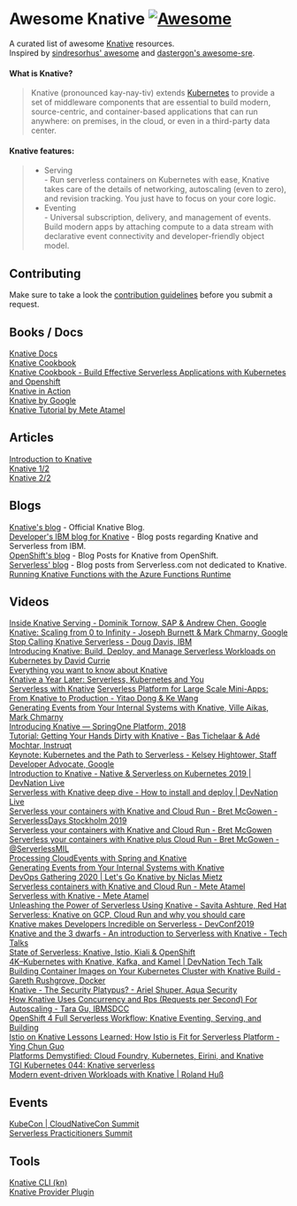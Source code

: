 # Awesome Knative [![Awesome](https://cdn.rawgit.com/sindresorhus/awesome/d7305f38d29fed78fa85652e3a63e154dd8e8829/media/badge.svg)](https://github.com/sindresorhus/awesome)  
A curated list of awesome [Knative](https://knative.dev) resources.  
Inspired by [sindresorhus' awesome](https://github.com/sindresorhus/awesome) and [dastergon's awesome-sre](https://github.com/dastergon/awesome-sre/).

#### What is Knative?
> Knative (pronounced kay-nay-tiv) extends [Kubernetes](https://kubernetes.io/) to provide a set of middleware components that are essential to build modern, source-centric, and container-based applications that can run anywhere: on premises, in the cloud, or even in a third-party data center.  

#### Knative features:
 >- Serving  
    - Run serverless containers on Kubernetes with ease, Knative takes care of the details of networking, autoscaling (even to zero), and revision tracking. You just have to focus on your core logic.
 >- Eventing  
    - Universal subscription, delivery, and management of events. Build modern apps by attaching compute to a data stream with declarative event connectivity and developer-friendly object model. 

## Contributing  
Make sure to take a look the [contribution guidelines](CONTRIBUTING.md) before you submit a request.  

## Books / Docs    
[Knative Docs](https://knative.dev/docs/)  
[Knative Cookbook](https://www.oreilly.com/library/view/getting-started-with/9781492047025/)  
[Knative Cookbook - Build Effective Serverless Applications with Kubernetes and Openshift](https://developers.redhat.com/books/knative-cookbook/)  
[Knative in Action](https://livebook.manning.com/book/knative-in-action/welcome/v-2/)  
[Knative by Google](https://cloud.google.com/knative/)  
[Knative Tutorial by Mete Atamel](https://github.com/meteatamel/knative-tutorial)  



## Articles  
[Introduction to Knative](https://medium.com/@pczarkowski/introduction-to-knative-b93a0b9aeeef)  
[Knative 1/2](https://medium.com/@pczarkowski/introduction-to-knative-b93a0b9aeeef)  
[Knative 2/2](https://medium.com/google-cloud/knative-2-2-e542d71d531d)  


## Blogs  
[Knative's blog](https://knative.dev/blog/) - Official Knative Blog.  
[Developer's  IBM blog for Knative](https://developer.ibm.com/components/knative/blogs/) - Blog posts regarding Knative and Serverless from IBM.    
[OpenShift's blog](https://www.openshift.com/blog/tag/knative) - Blog Posts for Knative from OpenShift.  
[Serverless' blog](https://www.serverless.com/blog/category/guides-and-tutorials/) - Blog posts from Serverless.com not dedicated to Knative.  
[Running Knative Functions with the Azure Functions Runtime](https://triggermesh.com/2018/11/running-knative-functions-with-the-azure-functions-runtime/)  


## Videos  
[Inside Knative Serving - Dominik Tornow, SAP & Andrew Chen, Google](https://www.youtube.com/watch?v=-tvQgLbcNtg)  
[Knative: Scaling from 0 to Infinity - Joseph Burnett & Mark Chmarny, Google](https://www.youtube.com/watch?v=OPSIPr-Cybs)  
[Stop Calling Knative Serverless - Doug Davis, IBM](https://www.youtube.com/watch?v=28CqZZFdwBY)  
[Introducing Knative: Build, Deploy, and Manage Serverless Workloads on Kubernetes by David Currie](https://www.youtube.com/watch?v=AIDKDLxiCdk)  
[Everything you want to know about Knative](https://www.youtube.com/watch?v=PSnVGk73CjQ)  
[Knative a Year Later: Serverless, Kubernetes and You](https://www.youtube.com/watch?v=PvuqSTVXSQA)  
[Serverless with Knative](https://www.youtube.com/watch?v=whDuB7Sc7UQ)
[Serverless Platform for Large Scale Mini-Apps: From Knative to Production - Yitao Dong & Ke Wang](https://www.youtube.com/watch?v=PA1UoLPf4nE)  
[Generating Events from Your Internal Systems with Knative, Ville Aikas, Mark Chmarny](https://www.youtube.com/watch?v=riq0x5xdfNg)  
[Introducing Knative — SpringOne Platform, 2018](https://www.youtube.com/watch?v=CylT5O6IfkU)  
[Tutorial: Getting Your Hands Dirty with Knative - Bas Tichelaar & Adé Mochtar, Instruqt](https://www.youtube.com/watch?v=Xi9oYTR710E)  
[Keynote: Kubernetes and the Path to Serverless - Kelsey Hightower, Staff Developer Advocate, Google](https://www.youtube.com/watch?v=oNa3xK2GFKY)  
[Introduction to Knative - Native & Serverless on Kubernetes 2019 | DevNation Live](https://www.youtube.com/watch?v=qdUxni96n3s)  
[Serverless with Knative deep dive - How to install and deploy | DevNation Live](https://www.youtube.com/watch?v=-8fW1x5biCw)  
[Serverless your containers with Knative and Cloud Run - Bret McGowen - ServerlessDays Stockholm 2019](https://www.youtube.com/watch?v=2P5p4DyDMUs)  
[Serverless your containers with Knative and Cloud Run - Bret McGowen](https://www.youtube.com/watch?v=SIplYRF1iSg)  
[Serverless your containers with Knative plus Cloud Run - Bret McGowen - @ServerlessMIL](https://www.youtube.com/watch?v=GuzPWNEnroA)  
[Processing CloudEvents with Spring and Knative](https://www.youtube.com/watch?v=ok6FoZWte4U)    
[Generating Events from Your Internal Systems with Knative](https://www.youtube.com/watch?v=riq0x5xdfNg)  
[DevOps Gathering 2020 | Let's Go Knative by Niclas Mietz](https://www.youtube.com/watch?v=EnJti_mXfmM)  
[Serverless containers with Knative and Cloud Run - Mete Atamel](https://www.youtube.com/watch?v=PLFLTMHB5Do)  
[Serverless with Knative - Mete Atamel](https://www.youtube.com/watch?v=cFZglw5IUsA)  
[Unleashing the Power of Serverless Using Knative - Savita Ashture, Red Hat](https://www.youtube.com/watch?v=6b29dbJgQ8E)  
[Serverless: Knative on GCP, Cloud Run and why you should care](https://www.youtube.com/watch?v=m-fxtsjCMQY)  
[Knative makes Developers Incredible on Serverless - DevConf2019](https://www.youtube.com/watch?v=v-Z3_OvXEuI)  
[Knative and the 3 dwarfs - An introduction to Serverless with Knative - Tech Talks](https://www.youtube.com/watch?v=8vqWx51QUZk)  
[State of Serverless: Knative, Istio, Kiali & OpenShift](https://www.youtube.com/watch?v=I83wX4VSGcs)  
[4K–Kubernetes with Knative, Kafka, and Kamel | DevNation Tech Talk](https://www.youtube.com/watch?v=kYM6hoh2ahI)  
[Building Container Images on Your Kubernetes Cluster with Knative Build - Gareth Rushgrove, Docker](https://www.youtube.com/watch?v=KDWvN8q2FEU)  
[Knative - The Security Platypus? - Ariel Shuper, Aqua Security](https://www.youtube.com/watch?v=k_CxQOs5N4g)  
[How Knative Uses Concurrency and Rps (Requests per Second) For Autoscaling - Tara Gu, IBMSDCC](https://www.youtube.com/watch?v=hpOJHpn3z_M)  
[OpenShift 4 Full Serverless Workflow: Knative Eventing, Serving, and Building](https://www.youtube.com/watch?v=krBxJswojjI)  
[Istio on Knative Lessons Learned: How Istio is Fit for Serverless Platform - Ying Chun Guo](https://www.youtube.com/watch?v=DN7chnOM0g0)  
[Platforms Demystified: Cloud Foundry, Kubernetes, Eirini, and Knative](https://www.youtube.com/watch?v=p_-vjnB__00)  
[TGI Kubernetes 044: Knative serverless](https://www.youtube.com/watch?v=n_zqedVM0oM)  
[Modern event-driven Workloads with Knative | Roland Huß](https://www.youtube.com/watch?v=VHfyvoV5qns)  


## Events  
[KubeCon | CloudNativeCon Summit](https://events.linuxfoundation.org/kubecon-cloudnativecon-europe/)  
[Serverless Practicitioners Summit](https://events.linuxfoundation.org/serverless-practitioners-summit/)  

## Tools  
[Knative CLI (kn)](https://github.com/knative/client)  
[Knative Provider Plugin](https://github.com/serverless/serverless-knative)  
